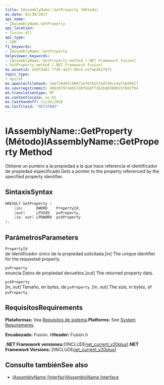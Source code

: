 ```yaml
---
title: IAssemblyName::GetProperty (Método)
ms.date: 03/30/2017
api_name:
- IAssemblyName.GetProperty
api_location:
- fusion.dll
api_type:
- COM
f1_keywords:
- IAssemblyName::GetProperty
helpviewer_keywords:
- IAssemblyName::GetProperty method [.NET Framework fusion]
- GetProperty method [.NET Framework fusion]
ms.assetid: e59fda62-77d5-4e37-89cb-ce7ae4627975
topic_type:
- apiref
ms.openlocfilehash: 3a6f19d9fc90972e767625fadf30cc4af50d9017
ms.sourcegitcommit: d8020797a6657d0fbbdff362b80300815f682f94
ms.translationtype: MT
ms.contentlocale: es-ES
ms.lasthandoff: 11/24/2020
ms.locfileid: "95727892"
---
```

# <a name="iassemblynamegetproperty-method"></a><span data-ttu-id="04b26-102">IAssemblyName::GetProperty (Método)</span><span class="sxs-lookup"><span data-stu-id="04b26-102">IAssemblyName::GetProperty Method</span></span>

<span data-ttu-id="04b26-103">Obtiene un puntero a la propiedad a la que hace referencia el identificador de propiedad especificado.</span><span class="sxs-lookup"><span data-stu-id="04b26-103">Gets a pointer to the property referenced by the specified property identifier.</span></span>  
  
## <a name="syntax"></a><span data-ttu-id="04b26-104">Sintaxis</span><span class="sxs-lookup"><span data-stu-id="04b26-104">Syntax</span></span>  
  
```cpp  
HRESULT GetProperty (  
    [in]      DWORD    PropertyId,  
    [out]     LPVOID   pvProperty,  
    [in, out] LPDWORD  pcbProperty  
);  
```  
  
## <a name="parameters"></a><span data-ttu-id="04b26-105">Parámetros</span><span class="sxs-lookup"><span data-stu-id="04b26-105">Parameters</span></span>  

 `PropertyId`  
 <span data-ttu-id="04b26-106">de Identificador único de la propiedad solicitada.</span><span class="sxs-lookup"><span data-stu-id="04b26-106">[in] The unique identifier for the requested property.</span></span>  
  
 `pvProperty`  
 <span data-ttu-id="04b26-107">enuncia Datos de propiedad devueltos.</span><span class="sxs-lookup"><span data-stu-id="04b26-107">[out] The returned property data.</span></span>  
  
 `pcbProperty`  
 <span data-ttu-id="04b26-108">[in, out] Tamaño, en bytes, de `pvProperty` .</span><span class="sxs-lookup"><span data-stu-id="04b26-108">[in, out] The size, in bytes, of `pvProperty`.</span></span>  
  
## <a name="requirements"></a><span data-ttu-id="04b26-109">Requisitos</span><span class="sxs-lookup"><span data-stu-id="04b26-109">Requirements</span></span>  

 <span data-ttu-id="04b26-110">**Plataformas:** Vea [Requisitos de sistema](../../get-started/system-requirements.md).</span><span class="sxs-lookup"><span data-stu-id="04b26-110">**Platforms:** See [System Requirements](../../get-started/system-requirements.md).</span></span>  
  
 <span data-ttu-id="04b26-111">**Encabezado:** Fusion. h</span><span class="sxs-lookup"><span data-stu-id="04b26-111">**Header:** Fusion.h</span></span>  
  
 <span data-ttu-id="04b26-112">**.NET Framework versiones:**[!INCLUDE[net_current_v20plus](../../../../includes/net-current-v20plus-md.md)]</span><span class="sxs-lookup"><span data-stu-id="04b26-112">**.NET Framework Versions:** [!INCLUDE[net_current_v20plus](../../../../includes/net-current-v20plus-md.md)]</span></span>  
  
## <a name="see-also"></a><span data-ttu-id="04b26-113">Consulte también</span><span class="sxs-lookup"><span data-stu-id="04b26-113">See also</span></span>

- [<span data-ttu-id="04b26-114">IAssemblyName (Interfaz)</span><span class="sxs-lookup"><span data-stu-id="04b26-114">IAssemblyName Interface</span></span>](iassemblyname-interface.md)
